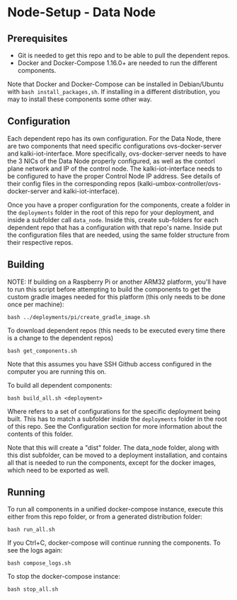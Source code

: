 # Node-Setup - Data Node

## Prerequisites
- Git is needed to get this repo and to be able to pull the dependent repos.
- Docker and Docker-Compose 1.16.0+ are needed to run the different components.

Note that Docker and Docker-Compose can be installed in Debian/Ubuntu with `bash install_packages,sh`. If installing in a different distribution, you may to install these components some other way.

## Configuration
Each dependent repo has its own configuration. For the Data Node, there are two components that need specific configurations ovs-docker-server and kalki-iot-interface. More specifically, ovs-docker-server needs to have the 3 NICs of the Data Node properly configured, as well as the contorl plane network and IP of the control node. The kalki-iot-interface needs to be configured to have the proper Control Node IP address. See details of their config files in the corresponding repos (kalki-umbox-controller/ovs-docker-server and kalki-iot-interface).

Once you have a proper configuration for the components, create a folder in the `deployments` folder in the root of this repo for your deployment, and inside a subfolder call `data_node`. Inside this, create sub-folders for each dependent repo that has a configuration with that repo's name. Inside put the configuration files that are needed, using the same folder structure from their respective repos.

## Building
NOTE: If building on a Raspberry Pi or another ARM32 platform, you'll have to run this script before attempting to build the components to get the custom gradle images needed for this platform (this only needs to be done once per machine):

`bash ../deployments/pi/create_gradle_image.sh`

To download dependent repos (this needs to be executed every time there is a change to the dependent repos)

`bash get_components.sh`

Note that this assumes you have SSH Github access configured in the computer you are running this on.

To build all dependent components:

`bash build_all.sh <deployment>`

Where <deployment> refers to a set of configurations for the specific deployment being built. This has to match a subfolder inside the `deployments` folder in the root of this repo. See the Configuration section for more information about the contents of this folder.

Note that this will create a "dist" folder. The data_node folder, along with this dist subfolder, can be moved to a deployment installation, and contains all that is needed to run the components, except for the docker images, which need to be exported as well.

## Running
To run all components in a unified docker-compose instance, execute this either from this repo folder, or from a generated distribution folder:

`bash run_all.sh`

If you Ctrl+C, docker-compose will continue running the components. To see the logs again:

`bash compose_logs.sh`

To stop the docker-compose instance:

`bash stop_all.sh`

